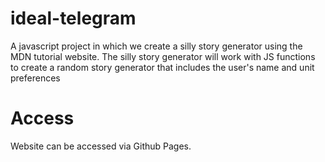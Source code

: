 # ideal-telegram
A javascript project in which we create a silly story generator using the MDN tutorial website. The silly story generator will work with JS functions to create a random story generator that includes the user's name and unit preferences

# Access
Website can be accessed via Github Pages.
